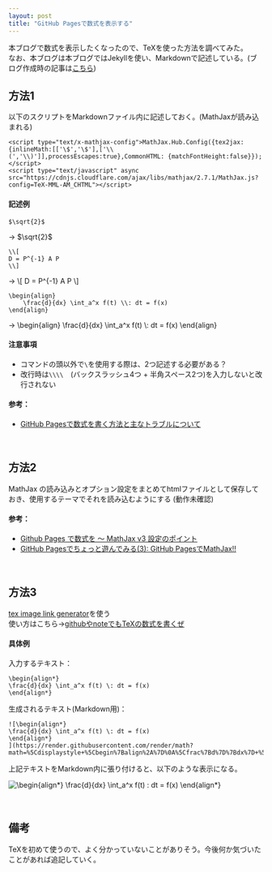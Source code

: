 ```yaml
---
layout: post
title: "GitHub Pagesで数式を表示する"
---
```


<script type="text/x-mathjax-config">MathJax.Hub.Config({tex2jax:{inlineMath:[['\$','\$'],['\\(','\\)']],processEscapes:true},CommonHTML: {matchFontHeight:false}});</script>
<script type="text/javascript" async src="https://cdnjs.cloudflare.com/ajax/libs/mathjax/2.7.1/MathJax.js?config=TeX-MML-AM_CHTML"></script>

本ブログで数式を表示したくなったので、TeXを使った方法を調べてみた。  
なお、本ブログは本ブログではJekyllを使い、Markdownで記述している。(ブログ作成時の記事は[こちら](https://marshmallow444.github.io/tech_blog/2020/09/28/start-a-blog-with-github-pages.html))

## 方法1

以下のスクリプトをMarkdownファイル内に記述しておく。(MathJaxが読み込まれる)

```
<script type="text/x-mathjax-config">MathJax.Hub.Config({tex2jax:{inlineMath:[['\$','\$'],['\\(','\\)']],processEscapes:true},CommonHTML: {matchFontHeight:false}});</script>
<script type="text/javascript" async src="https://cdnjs.cloudflare.com/ajax/libs/mathjax/2.7.1/MathJax.js?config=TeX-MML-AM_CHTML"></script>
```

#### 記述例

```
$\sqrt{2}$
```
→ $\sqrt{2}$

```
\\[
D = P^{-1} A P
\\]
```
→ \\[
D = P^{-1} A P
\\]


```
\begin{align}
    \frac{d}{dx} \int_a^x f(t) \\: dt = f(x) 
\end{align}
```
→
\begin{align}
    \frac{d}{dx} \int_a^x f(t) \\: dt = f(x) 
\end{align}

#### 注意事項

+ コマンドの頭以外で`\`を使用する際は、2つ記述する必要がある？
+ 改行時は`\\\\  `(バックスラッシュ4つ + 半角スペース2つ)を入力しないと改行されない

#### 参考：
+ [GitHub Pagesで数式を書く方法と主なトラブルについて](https://qiita.com/BurnEtz/items/e79999264125eb128ae7)

<br>

## 方法2

MathJax の読み込みとオプション設定をまとめてhtmlファイルとして保存しておき、使用するテーマでそれを読み込むようにする (動作未確認)

#### 参考：
+ [Github Pages で数式を ～ MathJax v3 設定のポイント](https://qiita.com/memakura/items/e4d2de379f98ad7be498)
+ [GitHub Pagesでちょっと遊んでみる(3): GitHub PagesでMathJax!!](https://pandanote.info/?p=3715)

<br>

## 方法3

[tex image link generator](https://tex-image-link-generator.herokuapp.com/)を使う  
使い方はこちら→[githubやnoteでもTeXの数式を書くぜ](https://aotamasaki.hatenablog.com/entry/2020/08/09/github%E3%82%84note%E3%81%A7%E3%82%82TeX%E3%81%AE%E6%95%B0%E5%BC%8F%E3%82%92%E6%9B%B8%E3%81%8F%E3%81%9C)

#### 具体例

入力するテキスト：  

```
\begin{align*}
\frac{d}{dx} \int_a^x f(t) \: dt = f(x)
\end{align*}
```

生成されるテキスト(Markdown用)：  

```
![\begin{align*}
\frac{d}{dx} \int_a^x f(t) \: dt = f(x)
\end{align*}
](https://render.githubusercontent.com/render/math?math=%5Cdisplaystyle+%5Cbegin%7Balign%2A%7D%0A%5Cfrac%7Bd%7D%7Bdx%7D+%5Cint_a%5Ex+f%28t%29+%5C%3A+dt+%3D+f%28x%29%0A%5Cend%7Balign%2A%7D%0A)
```

上記テキストをMarkdown内に張り付けると、以下のような表示になる。

![\begin{align*}
\frac{d}{dx} \int_a^x f(t) \: dt = f(x)
\end{align*}
](https://render.githubusercontent.com/render/math?math=%5Cdisplaystyle+%5Cbegin%7Balign%2A%7D%0A%5Cfrac%7Bd%7D%7Bdx%7D+%5Cint_a%5Ex+f%28t%29+%5C%3A+dt+%3D+f%28x%29%0A%5Cend%7Balign%2A%7D%0A)

<br>

## 備考

TeXを初めて使うので、よく分かっていないことがありそう。今後何か気づいたことがあれば追記していく。